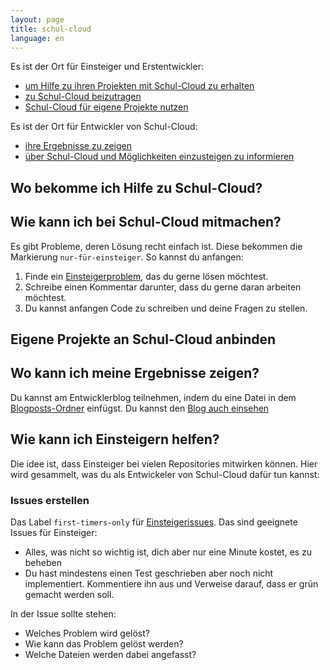 ```yaml
---
layout: page
title: schul-cloud
language: en
---
```



Es ist der Ort für Einsteiger und Erstentwickler:

- [um Hilfe zu ihren Projekten mit Schul-Cloud zu erhalten][hilfe]
- [zu Schul-Cloud beizutragen][mitmachen]
- [Schul-Cloud für eigene Projekte nutzen][anbinden]

Es ist der Ort für Entwickler von Schul-Cloud:

- [ihre Ergebnisse zu zeigen][bloggen]
- [über Schul-Cloud und Möglichkeiten einzusteigen zu informieren][helfen]

Wo bekomme ich Hilfe zu Schul-Cloud?
------------------------------------
[hilfe]: #wo-bekomme-ich-hilfe-zu-schul-cloud

Wie kann ich bei Schul-Cloud mitmachen?
---------------------------------------
[mitmachen]: #wie-kann-ich-bei-schul-cloud-mitmachen

Es gibt Probleme, deren Lösung recht einfach ist.
Diese bekommen die Markierung `nur-für-einsteiger`.
So kannst du anfangen:

1. Finde ein [Einsteigerproblem][einsteigerissues], das du gerne lösen möchtest.
2. Schreibe einen Kommentar darunter, dass du gerne daran arbeiten möchtest.
3. Du kannst anfangen Code zu schreiben und deine Fragen zu stellen.

Eigene Projekte an Schul-Cloud anbinden
--------------------------------------
[anbinden]: #eigene-projekte-an-schul-cloud-anbinden

Wo kann ich meine Ergebnisse zeigen?
------------------------------------
[bloggen]: #wo-kann-ich-meine-ergebnisse-zeigen

Du kannst am Entwicklerblog teilnehmen, indem du eine Datei in dem
[Blogposts-Ordner][blog-posts] einfügst.
Du kannst den [Blog auch einsehen][blog]

Wie kann ich Einsteigern helfen?
--------------------------------
[helfen]: #wie-kann-ich-einsteigern-helfen

Die idee ist, dass Einsteiger bei vielen Repositories mitwirken können.
Hier wird gesammelt, was du als Entwickeler von Schul-Cloud dafür tun kannst:

### Issues erstellen

Das Label `first-timers-only` für [Einsteigerissues][einsteigerissues].
Das sind geeignete Issues für Einsteiger:

- Alles, was nicht so wichtig ist, dich aber nur eine Minute kostet, es zu beheben
- Du hast mindestens einen Test geschrieben aber noch nicht implementiert. Kommentiere ihn aus und Verweise darauf, dass er grün gemacht werden soll.

In der Issue sollte stehen:

- Welches Problem wird gelöst?
- Wie kann das Problem gelöst werden?
- Welche Dateien werden dabei angefasst?

[portal]: https://schul-cloud.github.io
[einsteigerissues]: https://github.com/search?utf8=%E2%9C%93&q=label%3Anur-f%C3%BCr-einsteiger+is%3Aopen&type=Issues&ref=searchresults
[blog-posts]: https://github.com/schul-cloud/schul-cloud.github.io/blob/master/dev/_posts
[blog]: dev
